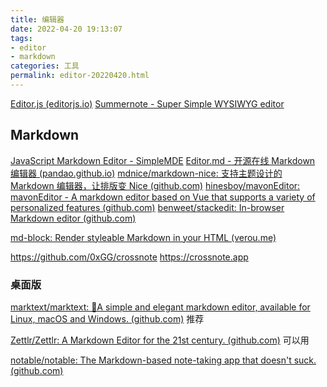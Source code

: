 ```yaml
---
title: 编辑器
date: 2022-04-20 19:13:07
tags: 
- editor
- markdown
categories: 工具
permalink: editor-20220420.html
---
```


[Editor.js (editorjs.io)](https://editorjs.io/)
[Summernote - Super Simple WYSIWYG editor](https://summernote.org/)

## Markdown

[JavaScript Markdown Editor - SimpleMDE](https://simplemde.com/)
[Editor.md - 开源在线 Markdown 编辑器 (pandao.github.io)](https://pandao.github.io/editor.md/)
[mdnice/markdown-nice: 支持主题设计的 Markdown 编辑器，让排版变 Nice (github.com)](https://github.com/mdnice/markdown-nice)
[hinesboy/mavonEditor: mavonEditor - A markdown editor based on Vue that supports a variety of personalized features (github.com)](https://github.com/hinesboy/mavonEditor)
[benweet/stackedit: In-browser Markdown editor (github.com)](https://github.com/benweet/stackedit)

[md-block: Render styleable Markdown in your HTML (verou.me)](https://md-block.verou.me/)

https://github.com/0xGG/crossnote  https://crossnote.app

### 桌面版

[marktext/marktext: 📝A simple and elegant markdown editor, available for Linux, macOS and Windows. (github.com)](https://github.com/marktext/marktext)  推荐

[Zettlr/Zettlr: A Markdown Editor for the 21st century. (github.com)](https://github.com/Zettlr/Zettlr) 可以用

[notable/notable: The Markdown-based note-taking app that doesn't suck. (github.com)](https://github.com/notable/notable)
